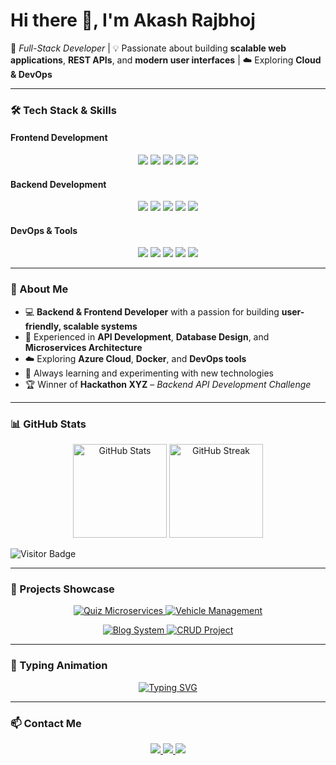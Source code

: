 # Hi there 👋, I'm Akash Rajbhoj  

🚀 *Full-Stack Developer* | 💡 Passionate about building **scalable web applications**, **REST APIs**, and **modern user interfaces** | ☁️ Exploring **Cloud & DevOps**

---

### 🛠️ Tech Stack & Skills  

#### **Frontend Development**
<p align="center">
  <img src="https://img.shields.io/badge/HTML5-E34F26?style=for-the-badge&logo=html5&logoColor=white"/>
  <img src="https://img.shields.io/badge/CSS3-1572B6?style=for-the-badge&logo=css3&logoColor=white"/>
  <img src="https://img.shields.io/badge/JavaScript-F7DF1E?style=for-the-badge&logo=javascript&logoColor=black"/>
  <img src="https://img.shields.io/badge/Bootstrap-563D7C?style=for-the-badge&logo=bootstrap&logoColor=white"/>
  <img src="https://img.shields.io/badge/React-61DAFB?style=for-the-badge&logo=react&logoColor=black"/>
</p>

#### **Backend Development**
<p align="center">
  <img src="https://img.shields.io/badge/Java-ED8B00?style=for-the-badge&logo=openjdk&logoColor=white"/>
  <img src="https://img.shields.io/badge/SpringBoot-6DB33F?style=for-the-badge&logo=springboot&logoColor=white"/>
  <img src="https://img.shields.io/badge/Hibernate-59666C?style=for-the-badge&logo=hibernate&logoColor=white"/>
  <img src="https://img.shields.io/badge/MySQL-005C84?style=for-the-badge&logo=mysql&logoColor=white"/>
  <img src="https://img.shields.io/badge/PostgreSQL-316192?style=for-the-badge&logo=postgresql&logoColor=white"/>
</p>

#### **DevOps & Tools**
<p align="center">
  <img src="https://img.shields.io/badge/Docker-2496ED?style=for-the-badge&logo=docker&logoColor=white"/>
  <img src="https://img.shields.io/badge/Azure-0089D6?style=for-the-badge&logo=microsoft-azure&logoColor=white"/>
  <img src="https://img.shields.io/badge/Postman-FF6C37?style=for-the-badge&logo=postman&logoColor=white"/>
  <img src="https://img.shields.io/badge/Git-F05032?style=for-the-badge&logo=git&logoColor=white"/>
  <img src="https://img.shields.io/badge/GitHub-181717?style=for-the-badge&logo=github&logoColor=white"/>
</p>

---

### 🌟 About Me
- 💻 **Backend & Frontend Developer** with a passion for building **user-friendly, scalable systems**  
- 🔹 Experienced in **API Development**, **Database Design**, and **Microservices Architecture**  
- ☁️ Exploring **Azure Cloud**, **Docker**, and **DevOps tools**  
- 🚀 Always learning and experimenting with new technologies  
- 🏆 Winner of **Hackathon XYZ** – *Backend API Development Challenge*  

---

### 📊 GitHub Stats
<p align="center">
  <img src="https://github-readme-stats.vercel.app/api?username=akashrajbhoj&show_icons=true&theme=tokyonight&count_private=true&hide=issues&v=2" alt="GitHub Stats" height="150"/>
  <img src="https://github-readme-streak-stats.herokuapp.com/?user=akashrajbhoj&theme=tokyonight&v=2" alt="GitHub Streak" height="150"/>
</p>

![Visitor Badge](https://visitor-badge.laobi.icu/badge?page_id=akashrajbhoj)

---

### 💼 Projects Showcase

<p align="center">
  <a href="https://github.com/akashrajbhoj/quiz-microservices">
    <img src="https://github-readme-stats.vercel.app/api/pin/?username=akashrajbhoj&repo=quiz-microservices&theme=tokyonight&v=2" alt="Quiz Microservices"/>
  </a>
  <a href="https://github.com/akashrajbhoj/vehicle-management">
    <img src="https://github-readme-stats.vercel.app/api/pin/?username=akashrajbhoj&repo=vehicle-management&theme=tokyonight&v=2" alt="Vehicle Management"/>
  </a>
</p>

<p align="center">
  <a href="https://github.com/akashrajbhoj/blog-system">
    <img src="https://github-readme-stats.vercel.app/api/pin/?username=akashrajbhoj&repo=blog-system&theme=tokyonight&v=2" alt="Blog System"/>
  </a>
  <a href="https://github.com/akashrajbhoj/MyFirstProjectCRUDOperation">
    <img src="https://github-readme-stats.vercel.app/api/pin/?username=akashrajbhoj&repo=MyFirstProjectCRUDOperation&theme=tokyonight&v=2" alt="CRUD Project"/>
  </a>
</p>

---

### 📜 Typing Animation
<p align="center">
  <a href="https://git.io/typing-svg">
    <img src="https://readme-typing-svg.demolab.com?font=Fira+Code&pause=1000&color=F75C7E&center=true&width=550&lines=Full+Stack+Developer;Backend+%26+Frontend+Development;Spring+Boot+%7C+React+%7C+Docker+%7C+Azure;Always+Learning+%26+Building+New+Projects!" alt="Typing SVG" />
  </a>
</p>

---

### 📫 Contact Me
<p align="center">
  <a href="mailto:akashrajbhoj30@gmail.com">
    <img src="https://img.shields.io/badge/Email-akashrajbhoj30@gmail.com-red?style=for-the-badge&logo=gmail&logoColor=white"/>
  </a>
  <a href="https://www.linkedin.com/in/akash-rajbhoj-9b8729250" target="_blank">
    <img src="https://img.shields.io/badge/LinkedIn-Akash%20Rajbhoj-blue?style=for-the-badge&logo=linkedin&logoColor=white"/>
  </a>
  <a href="https://github.com/akashrajbhoj" target="_blank">
    <img src="https://img.shields.io/badge/GitHub-akashrajbhoj-black?style=for-the-badge&logo=github"/>
  </a>
</p>

